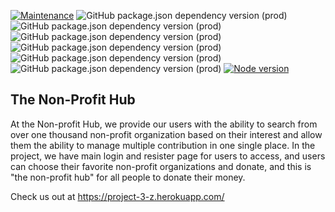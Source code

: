 [![Maintenance](https://img.shields.io/badge/Maintained%3F-yes-green.svg)](https://GitHub.com/Naereen/StrapDown.js/graphs/commit-activity)
![GitHub package.json dependency version (prod)](https://img.shields.io/github/package-json/dependency-version/adevcoder/project-3/express)
![GitHub package.json dependency version (prod)](https://img.shields.io/github/package-json/dependency-version/adevcoder/project-3/sequelize)
![GitHub package.json dependency version (prod)](https://img.shields.io/github/package-json/dependency-version/adevcoder/project-3/mysql2)
![GitHub package.json dependency version (prod)](https://img.shields.io/github/package-json/dependency-version/adevcoder/project-3/if-env)
![GitHub package.json dependency version (prod)](https://img.shields.io/github/package-json/dependency-version/adevcoder/project-3/dotenv)![GitHub package.json dependency version (prod)](https://img.shields.io/github/package-json/dependency-version/adevcoder/project-3/body-parser)
[![Node version](https://badge.fury.io/js/node.svg)](https://badge.fury.io/js/node)


## The Non-Profit Hub

At the Non-profit Hub, we provide our users with the ability to search from over one thousand non-profit organization based on their interest and allow them the ability to manage multiple contribution in one single place. In the project, we have main login and resister page for users to access, and users can choose their favorite non-profit organizations and donate, and this is "the non-profit hub" for all people to donate their money.

Check us out at https://project-3-z.herokuapp.com/
